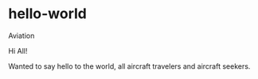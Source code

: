 # hello-world
Aviation 

Hi All!

Wanted to say hello to the world, all aircraft travelers and aircraft seekers. 
